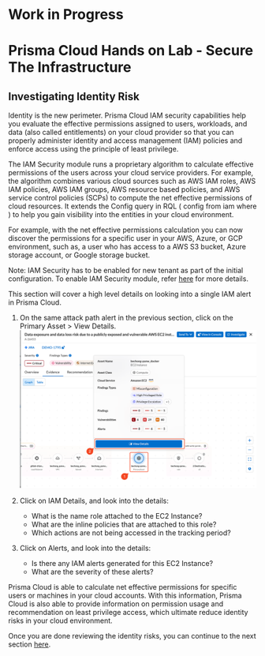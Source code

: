 # Work in Progress
# Prisma Cloud Hands on Lab - Secure The Infrastructure
## Investigating Identity Risk

Identity is the new perimeter. Prisma Cloud IAM security capabilities help you evaluate the effective permissions assigned to users, workloads, and data (also called entitlements) on your cloud provider so that you can properly administer identity and access management (IAM) policies and enforce access using the principle of least privilege.

The IAM Security module runs a proprietary algorithm to calculate effective permissions of the users across your cloud service providers. For example, the algorithm combines various cloud sources such as AWS IAM roles, AWS IAM policies, AWS IAM groups, AWS resource based policies, and AWS service control policies (SCPs) to compute the net effective permissions of cloud resources. It extends the Config query in RQL ( config from iam where ) to help you gain visibility into the entities in your cloud environment.

For example, with the net effective permissions calculation you can now discover the permissions for a specific user in your AWS, Azure, or GCP environment, such as, a user who has access to a AWS S3 bucket, Azure storage account, or Google storage bucket.

Note: IAM Security has to be enabled for new tenant as part of the initial configuration. To enable IAM Security module, refer [here](https://docs.prismacloud.io/en/classic/cspm-admin-guide/prisma-cloud-iam-security/enable-iam-security) for more details.

This section will cover a high level details on looking into a single IAM alert in Prisma Cloud.

1. On the same attack path alert in the previous section, click on the Primary Asset > View Details.
![alt text](/resources/pc-identityalert-1.png?raw=true)

2. Click on IAM Details, and look into the details:
    * What is the name role attached to the EC2 Instance?
    * What are the inline policies that are attached to this role?
    * Which actions are not being accessed in the tracking period?

3. Click on Alerts, and look into the details:
    * Is there any IAM alerts generated for this EC2 Instance?
    * What are the severity of these alerts?

Prisma Cloud is able to calculate net effective permissions for specific users or machines in your cloud accounts. With this information, Prisma Cloud is also able to provide information on permission usage and recommendation on least privilege access, which ultimate reduce identity risks in your cloud environment.

Once you are done reviewing the identity risks, you can continue to the next section [here](/15-IaCSecurity.md).